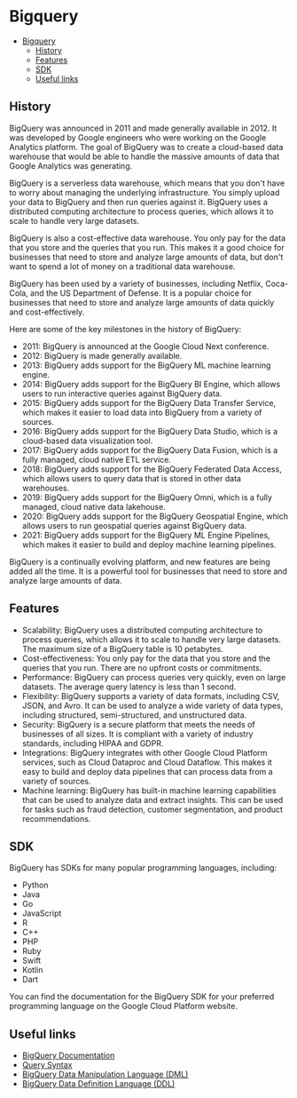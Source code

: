# Bigquery

- [Bigquery](#bigquery)
	- [History](#history)
	- [Features](#features)
	- [SDK](#sdk)
	- [Useful links](#useful-links)


## History

BigQuery was announced in 2011 and made generally available in 2012. It was developed by Google engineers who were working on the Google Analytics platform. The goal of BigQuery was to create a cloud-based data warehouse that would be able to handle the massive amounts of data that Google Analytics was generating.

BigQuery is a serverless data warehouse, which means that you don't have to worry about managing the underlying infrastructure. You simply upload your data to BigQuery and then run queries against it. BigQuery uses a distributed computing architecture to process queries, which allows it to scale to handle very large datasets.

BigQuery is also a cost-effective data warehouse. You only pay for the data that you store and the queries that you run. This makes it a good choice for businesses that need to store and analyze large amounts of data, but don't want to spend a lot of money on a traditional data warehouse.

BigQuery has been used by a variety of businesses, including Netflix, Coca-Cola, and the US Department of Defense. It is a popular choice for businesses that need to store and analyze large amounts of data quickly and cost-effectively.

Here are some of the key milestones in the history of BigQuery:

- 2011: BigQuery is announced at the Google Cloud Next conference.
- 2012: BigQuery is made generally available.
- 2013: BigQuery adds support for the BigQuery ML machine learning engine.
- 2014: BigQuery adds support for the BigQuery BI Engine, which allows users to run interactive queries against BigQuery data.
- 2015: BigQuery adds support for the BigQuery Data Transfer Service, which makes it easier to load data into BigQuery from a variety of sources.
- 2016: BigQuery adds support for the BigQuery Data Studio, which is a cloud-based data visualization tool.
- 2017: BigQuery adds support for the BigQuery Data Fusion, which is a fully managed, cloud native ETL service.
- 2018: BigQuery adds support for the BigQuery Federated Data Access, which allows users to query data that is stored in other data warehouses.
- 2019: BigQuery adds support for the BigQuery Omni, which is a fully managed, cloud native data lakehouse.
- 2020: BigQuery adds support for the BigQuery Geospatial Engine, which allows users to run geospatial queries against BigQuery data.
- 2021: BigQuery adds support for the BigQuery ML Engine Pipelines, which makes it easier to build and deploy machine learning pipelines.

BigQuery is a continually evolving platform, and new features are being added all the time. It is a powerful tool for businesses that need to store and analyze large amounts of data.

## Features

- Scalability: BigQuery uses a distributed computing architecture to process queries, which allows it to scale to handle very large datasets. The maximum size of a BigQuery table is 10 petabytes.
- Cost-effectiveness: You only pay for the data that you store and the queries that you run. There are no upfront costs or commitments.
- Performance: BigQuery can process queries very quickly, even on large datasets. The average query latency is less than 1 second.
- Flexibility: BigQuery supports a variety of data formats, including CSV, JSON, and Avro. It can be used to analyze a wide variety of data types, including structured, semi-structured, and unstructured data.
- Security: BigQuery is a secure platform that meets the needs of businesses of all sizes. It is compliant with a variety of industry standards, including HIPAA and GDPR.
- Integrations: BigQuery integrates with other Google Cloud Platform services, such as Cloud Dataproc and Cloud Dataflow. This makes it easy to build and deploy data pipelines that can process data from a variety of sources.
- Machine learning: BigQuery has built-in machine learning capabilities that can be used to analyze data and extract insights. This can be used for tasks such as fraud detection, customer segmentation, and product recommendations.

## SDK

BigQuery has SDKs for many popular programming languages, including:

- Python
- Java
- Go
- JavaScript
- R
- C++
- PHP
- Ruby
- Swift
- Kotlin
- Dart

You can find the documentation for the BigQuery SDK for your preferred programming language on the Google Cloud Platform website.

## Useful links

- [BigQuery Documentation](https://cloud.google.com/bigquery/docs)
- [Query Syntax](https://cloud.google.com/bigquery/docs/reference/standard-sql/query-syntax)
- [BigQuery Data Manipulation Language (DML)](https://cloud.google.com/bigquery/docs/reference/standard-sql/data-manipulation-language)
- [BigQuery Data Definition Language (DDL)](https://cloud.google.com/bigquery/docs/reference/standard-sql/data-definition-language)